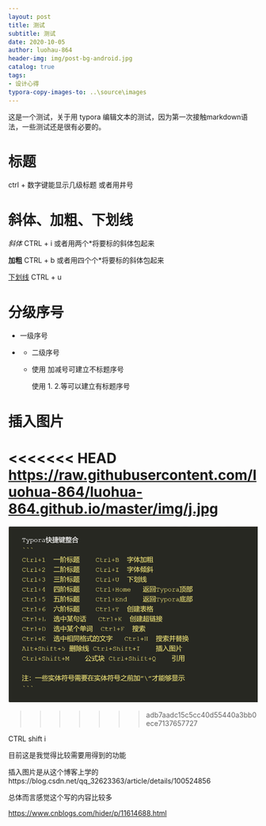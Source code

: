 ```yaml
---
layout: post
title: 测试
subtitle: 测试
date: 2020-10-05
author: luohau-864
header-img: img/post-bg-android.jpg
catalog: true
tags:
- 设计心得
typora-copy-images-to: ..\source\images
---
```

这是一个测试，关于用 typora 编辑文本的测试，因为第一次接触markdown语法，一些测试还是很有必要的。

# 标题

ctrl + 数字键能显示几级标题 或者用井号

# 斜体、加粗、下划线

*斜体*   CTRL + i 或者用两个*将要标的斜体包起来

**加粗**  CTRL + b 或者用四个个*将要标的斜体包起来

<u>下划线</u>  CTRL + u 

# 分级序号

+ 一级序号

+ - 二级序号

  - 使用 加减号可建立不标题序号

    使用 1.  2.等可以建立有标题序号

# 插入图片

<<<<<<< HEAD
https://raw.githubusercontent.com/luohua-864/luohua-864.github.io/master/img/j.jpg
=======
![12](https://github.com/luohua-864/luohua-864.github.io/blob/master/source/images/12.png)
>>>>>>> adb7aadc15c5cc40d55440a3bb0ece7137657727

CTRL shift i

目前这是我觉得比较需要用得到的功能

插入图片是从这个博客上学的https://blog.csdn.net/qq_32623363/article/details/100524856



总体而言感觉这个写的内容比较多

https://www.cnblogs.com/hider/p/11614688.html


